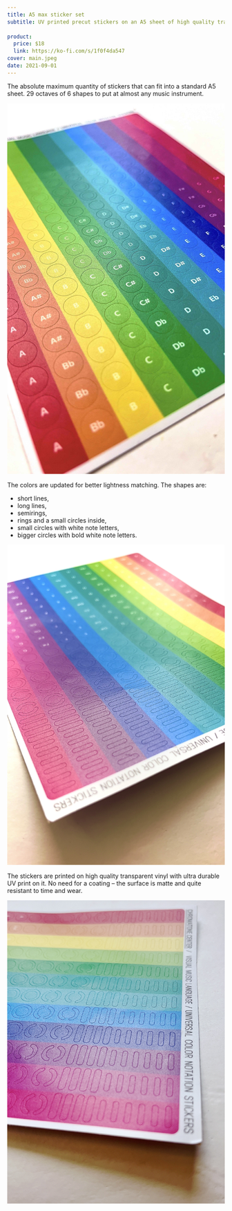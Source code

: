 ```yaml
---
title: A5 max sticker set
subtitle: UV printed precut stickers on an A5 sheet of high quality transparent vinyl

product:
  price: $18
  link: https://ko-fi.com/s/1f0f4da547
cover: main.jpeg
date: 2021-09-01
---
```


The absolute maximum quantity of stickers that can fit into a standard A5 sheet. 29 octaves of 6 shapes to put at almost any music instrument.

![](./angle.jpeg)

The colors are updated for better lightness matching. The shapes are:

- short lines,
- long lines,
- semirings,
- rings and a small circles inside,
- small circles with white note letters,
- bigger circles with bold white note letters.

![](./float.jpeg)

The stickers are printed on high quality transparent vinyl with ultra durable UV print on it. No need for a coating – the surface is matte and quite resistant to time and wear.

![](./float2.jpeg)
